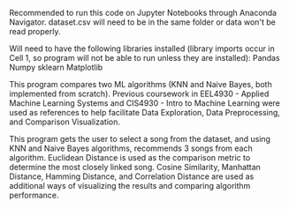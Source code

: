 Recommended to run this code on Jupyter Notebooks through Anaconda Navigator. dataset.csv will need to be in the same folder or data won't be read properly.

Will need to have the following libraries installed (library imports occur in Cell 1, so program will not be able to run unless they are installed):
	Pandas
 	Numpy
  	sklearn
   	Matplotlib

This program compares two ML algorithms (KNN and Naive Bayes, both implemented from scratch). Previous coursework in EEL4930 - Applied Machine Learning Systems and CIS4930 - Intro to Machine Learning were used as references to help facilitate Data Exploration, Data Preprocessing, and Comparison Visualization.

This program gets the user to select a song from the dataset, and using KNN and Naive Bayes algorithms, recommends 3 songs from each algorithm. Euclidean Distance is used as the comparison metric to determine the most closely linked song. Cosine Similarity, Manhattan Distance, Hamming Distance, and Correlation Distance are used as additional ways of visualizing the results and comparing algorithm performance.

